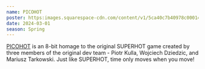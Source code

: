 ```yaml
---
name: PICOHOT
poster: https:images.squarespace-cdn.com/content/v1/5ca40c7b40978c0001458f5d/a6643e78-a08a-4297-a991-20141dfe3568/BC9B64E0-64B2-4D0B-9C78-58B4C307D70B.gif
date: 2024-03-01
season: Spring
---
```

[PICOHOT](https://tarkovsky.itch.io/picohot) is an 8-bit homage to the original SUPERHOT game created by three members of the original dev team - Piotr Kulla, Wojciech Dziedzic, and Mariusz Tarkowski. Just like SUPERHOT, time only moves when you move!
